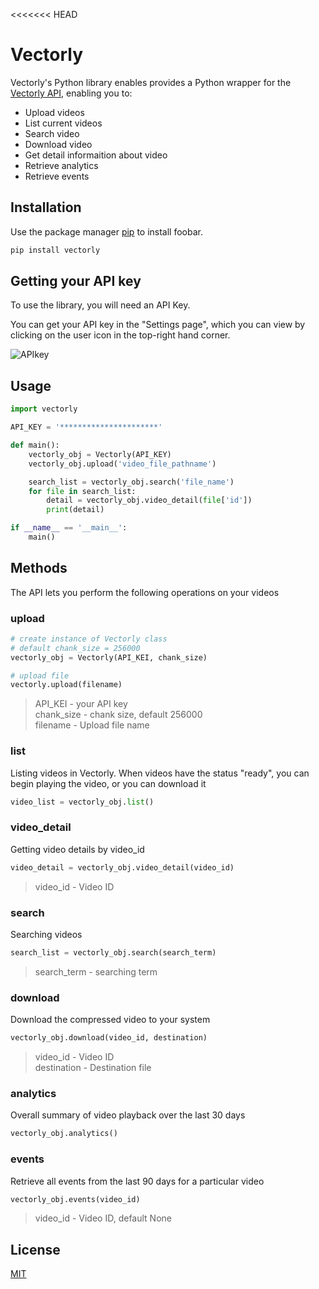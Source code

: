<<<<<<< HEAD
# Vectorly

Vectorly's Python library enables provides a Python wrapper for the [Vectorly API](https://vectorly.io/docs/api/),
enabling you to:

* Upload videos
* List current videos
* Search video
* Download video
* Get detail informaition about video
* Retrieve analytics
* Retrieve events
    
## Installation

Use the package manager [pip](https://pip.pypa.io/en/stable/) to install foobar.

```bash
pip install vectorly
```

## Getting your API key

To use the library, you will need an API Key. 

You can get your API key in the "Settings page", which you can view by clicking on the user icon in the top-right hand corner. 

![APIkey](https://vectorly.io/docs/img/apikey.png) 


## Usage
```python
import vectorly

API_KEY = '**********************'

def main():
    vectorly_obj = Vectorly(API_KEY)
    vectorly_obj.upload('video_file_pathname')

    search_list = vectorly_obj.search('file_name')
    for file in search_list:
        detail = vectorly_obj.video_detail(file['id'])
        print(detail)

if __name__ == '__main__':
    main()

```

## Methods
The API lets you perform the following operations on your videos

### upload
```python
# create instance of Vectorly class
# default chank_size = 256000
vectorly_obj = Vectorly(API_KEI, chank_size)

# upload file 
vectorly.upload(filename)
```
>API_KEI - your API key  
>chank_size - chank size, default 256000  
>filename - Upload file name

### list
Listing videos in Vectorly.
When videos have the status "ready", you can begin playing the video, or you can download it

```python
video_list = vectorly_obj.list()

```

### video_detail
Getting video details by video_id
```python
video_detail = vectorly_obj.video_detail(video_id)
```
>video_id - Video ID

### search
Searching videos
```python
search_list = vectorly_obj.search(search_term)
```
>search_term - searching term

### download
Download the compressed video to your system
```python
vectorly_obj.download(video_id, destination)
```
>video_id - Video ID  
>destination - Destination file

### analytics
Overall summary of video playback over the last 30 days
```python
vectorly_obj.analytics()
```

### events
Retrieve all events from the last 90 days for a particular video
```python
vectorly_obj.events(video_id)
```
>video_id - Video ID, default None

## License
[MIT](https://choosealicense.com/licenses/mit/)
